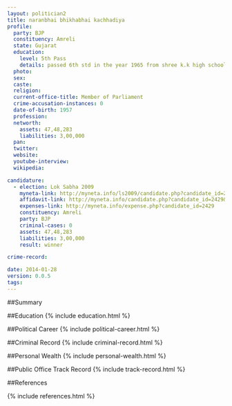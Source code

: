 ```yaml
---
layout: politician2
title: naranbhai bhikhabhai kachhadiya
profile: 
  party: BJP
  constituency: Amreli
  state: Gujarat
  education: 
    level: 5th Pass
    details: passed 6th std in the year 1965 from shree k.k high school and k.k ghelawani higher secondary school,sawar kundla district: amreli
  photo: 
  sex: 
  caste: 
  religion: 
  current-office-title: Member of Parliament
  crime-accusation-instances: 0
  date-of-birth: 1957
  profession: 
  networth: 
    assets: 47,48,283
    liabilities: 3,00,000
  pan: 
  twitter: 
  website: 
  youtube-interview: 
  wikipedia: 

candidature: 
  - election: Lok Sabha 2009
    myneta-link: http://myneta.info/ls2009/candidate.php?candidate_id=2429
    affidavit-link: http://myneta.info/candidate.php?candidate_id=2429&scan=original
    expenses-link: http://myneta.info/expense.php?candidate_id=2429
    constituency: Amreli 
    party: BJP
    criminal-cases: 0
    assets: 47,48,283
    liabilities: 3,00,000
    result: winner 

crime-record: 

date: 2014-01-28
version: 0.0.5
tags: 
---
```

##Summary


##Education
{% include education.html %}


##Political Career
{% include political-career.html %}


##Criminal Record
{% include criminal-record.html %}


##Personal Wealth
{% include personal-wealth.html %}


##Public Office Track Record
{% include track-record.html %}


##References


{% include references.html %}